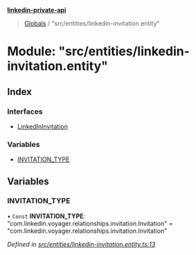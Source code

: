 **[linkedin-private-api](../README.md)**

> [Globals](../globals.md) / "src/entities/linkedin-invitation.entity"

# Module: "src/entities/linkedin-invitation.entity"

## Index

### Interfaces

* [LinkedInInvitation](../interfaces/_src_entities_linkedin_invitation_entity_.linkedininvitation.md)

### Variables

* [INVITATION\_TYPE](_src_entities_linkedin_invitation_entity_.md#invitation_type)

## Variables

### INVITATION\_TYPE

• `Const` **INVITATION\_TYPE**: \"com.linkedin.voyager.relationships.invitation.Invitation\" = "com.linkedin.voyager.relationships.invitation.Invitation"

*Defined in [src/entities/linkedin-invitation.entity.ts:13](https://github.com/elieobeid7/linkedin-private-api/blob/d9248d2/src/entities/linkedin-invitation.entity.ts#L13)*
